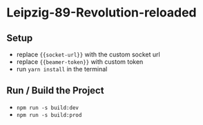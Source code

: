 # Leipzig-89-Revolution-reloaded

## Setup
* replace `{{socket-url}}` with the custom socket url
* replace `{{beamer-token}}` with custom token
* run `yarn install` in the terminal

## Run / Build the Project
* `npm run -s build:dev`
* `npm run -s build:prod`